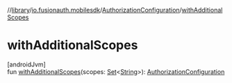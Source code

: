 //[library](../../../index.md)/[io.fusionauth.mobilesdk](../index.md)/[AuthorizationConfiguration](index.md)/[withAdditionalScopes](with-additional-scopes.md)

# withAdditionalScopes

[androidJvm]\
fun [withAdditionalScopes](with-additional-scopes.md)(scopes: [Set](https://kotlinlang.org/api/latest/jvm/stdlib/kotlin.collections/-set/index.html)&lt;[String](https://kotlinlang.org/api/latest/jvm/stdlib/kotlin/-string/index.html)&gt;): [AuthorizationConfiguration](index.md)
